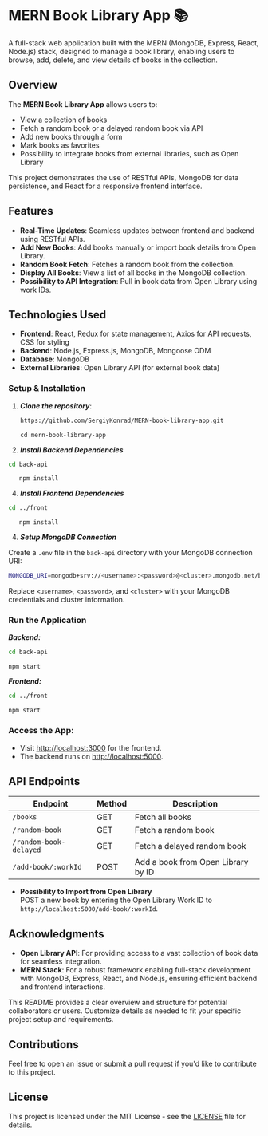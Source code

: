 # MERN Book Library App 📚

A full-stack web application built with the MERN (MongoDB, Express, React, Node.js) stack, designed to manage a book library, enabling users to browse, add, delete, and view details of books in the collection.

## Overview

The **MERN Book Library App** allows users to:

- View a collection of books
- Fetch a random book or a delayed random book via API
- Add new books through a form
- Mark books as favorites
- Possibility to integrate books from external libraries, such as Open Library

This project demonstrates the use of RESTful APIs, MongoDB for data persistence, and React for a responsive frontend interface.

## Features

- **Real-Time Updates**: Seamless updates between frontend and backend using RESTful APIs.
- **Add New Books**: Add books manually or import book details from Open Library.
- **Random Book Fetch**: Fetches a random book from the collection.
- **Display All Books**: View a list of all books in the MongoDB collection.
- **Possibility to API Integration**: Pull in book data from Open Library using work IDs.

## Technologies Used

- **Frontend**: React, Redux for state management, Axios for API requests, CSS for styling
- **Backend**: Node.js, Express.js, MongoDB, Mongoose ODM
- **Database**: MongoDB
- **External Libraries**: Open Library API (for external book data)

### Setup & Installation

1. ***Clone the repository***:
   ```bash
   https://github.com/SergiyKonrad/MERN-book-library-app.git
   ```
   ```
   cd mern-book-library-app
   ```
2. ***Install Backend Dependencies*** 
 ```bash
cd back-api
```
```
   npm install
```
4. ***Install Frontend Dependencies***
 ```bash
cd ../front
```
```
   npm install
```
4. ***Setup MongoDB Connection***

Create a `.env` file in the `back-api` directory with your MongoDB connection URI:

```bash
MONGODB_URI=mongodb+srv://<username>:<password>@<cluster>.mongodb.net/booklibraryrecommended
```

Replace `<username>`, `<password>`, and `<cluster>` with your MongoDB credentials and cluster information.

### Run the Application

***Backend:***
 ```bash
cd back-api
```
```
npm start
```
***Frontend:***
 ```bash
cd ../front
```
```
npm start
```
### Access the App:

- Visit [http://localhost:3000](http://localhost:3000) for the frontend.
- The backend runs on [http://localhost:5000](http://localhost:5000).


## API Endpoints

| Endpoint               | Method | Description                        |
| ---------------------- | ------ | ---------------------------------- |
| `/books`               | GET    | Fetch all books                    |
| `/random-book`         | GET    | Fetch a random book                |
| `/random-book-delayed` | GET    | Fetch a delayed random book        |
| `/add-book/:workId`    | POST   | Add a book from Open Library by ID |

- **Possibility to Import from Open Library**  
  POST a new book by entering the Open Library Work ID to `http://localhost:5000/add-book/:workId`.

## Acknowledgments

- **Open Library API**: For providing access to a vast collection of book data for seamless integration.
- **MERN Stack**: For a robust framework enabling full-stack development with MongoDB, Express, React, and Node.js, ensuring efficient backend and frontend interactions.

This README provides a clear overview and structure for potential collaborators or users. Customize details as needed to fit your specific project setup and requirements.

## Contributions

Feel free to open an issue or submit a pull request if you'd like to contribute to this project.

## License

This project is licensed under the MIT License - see the [LICENSE](./LICENCE) file for details.
